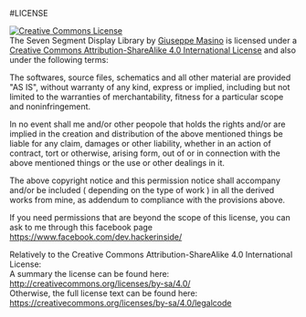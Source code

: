 #LICENSE

<a rel="license" href="http://creativecommons.org/licenses/by-sa/4.0/">
<img alt="Creative Commons License" style="border-width:0" src="https://i.creativecommons.org/l/by-sa/4.0/88x31.png" />
</a>
<br />
<span xmlns:dct="http://purl.org/dc/terms/" property="dct:title">The Seven Segment Display Library</span> by <a xmlns:cc="http://creativecommons.org/ns#" href="https://github.com/HackerInside0/Arduino_sevenSegmentDisplay" property="cc:attributionName" rel="cc:attributionURL">Giuseppe Masino</a> is licensed under a <a rel="license" href="http://creativecommons.org/licenses/by-sa/4.0/">Creative Commons Attribution-ShareAlike 4.0 International License</a> and also under the following terms:  

The softwares, source files, schematics and all other material are provided "AS IS", without warranty of any kind, express or implied, including but not limited to the warranties of merchantability, fitness for a particular scope and noninfringement.   

In no event shall me and/or other peopole that holds the rights and/or are implied in the creation and distribution of the above mentioned things be liable for any claim, damages or other liability, whether in an action of contract, tort or otherwise, arising form, out of or in connection with the above mentioned things or the use or other dealings in it.  

The above copyright notice and this permission notice shall accompany and/or be included ( depending on the type of work ) in all the derived works from mine, as addendum to compliance with the provisions above.  

If you need permissions that are beyond the scope of this license, you can ask to me through this facebook page <a xmlns:cc="http://creativecommons.org/ns#" href="https://www.facebook.com/dev.hackerinside/" rel="cc:morePermissions">https://www.facebook.com/dev.hackerinside/</a>

Relatively to the Creative Commons Attribution-ShareAlike 4.0 International License:  
A summary the license can be found here: http://creativecommons.org/licenses/by-sa/4.0/  
Otherwise, the full license text can be found here: https://creativecommons.org/licenses/by-sa/4.0/legalcode